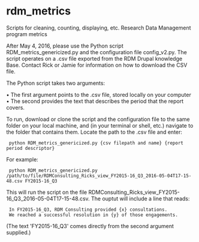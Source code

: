 # rdm_metrics
Scripts for cleaning, counting, displaying, etc. Research Data Management program metrics

After May 4, 2016, please use the Python script RDM_metrics_genericized.py and the configuration file config_v2.py. The script operates on a .csv file exported from the RDM Drupal knowledge Base. Contact Rick or Jamie for information on how to download the CSV file.

The Python script takes two arguments: 

• The first argument points to the .csv file, stored locally on your computer
• The second provides the text that describes the period that the report covers.

To run, download or clone the script and the configuration file to the same folder on your local machine, and (in your terminal or shell, etc.) navigate to the folder that contains them. Locate the path to the .csv file and enter:

     python RDM_metrics_genericized.py {csv filepath and name} {report period descriptor}

For example:

     python RDM_metrics_genericized.py /path/to/file/RDMConsulting_Ricks_view_FY2015-16_Q3_2016-05-04T17-15-48.csv FY2015-16_Q3

This will run the script on the file RDMConsulting_Ricks_view_FY2015-16_Q3_2016-05-04T17-15-48.csv. The ouptut will include a line that reads:

     In FY2015-16_Q3, RDM Consulting provided {x} consultations.
     We reached a successful resolution in {y} of those engagements.

(The text 'FY2015-16_Q3' comes directly from the second argument supplied.)






